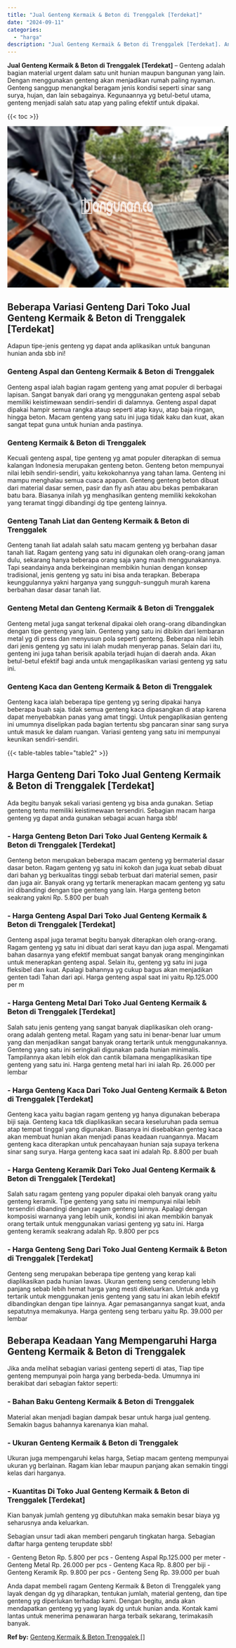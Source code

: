 ```yaml
---
title: "Jual Genteng Kermaik & Beton di Trenggalek [Terdekat]"
date: "2024-09-11"
categories: 
  - "harga"
description: "Jual Genteng Kermaik & Beton di Trenggalek [Terdekat]. Anda dapat membeli ragam Genteng Kermaik & Beton di Trenggalek yang layak dengan dg yg diharapkan, ten..."
---
```


**Jual Genteng Kermaik & Beton di Trenggalek \[Terdekat\]** – Genteng adalah bagian material urgent dalam satu unit hunian maupun bangunan yang lain. Dengan menggunakan genteng akan menjadikan rumah paling nyaman. Genteng sanggup menangkal beragam jenis kondisi seperti sinar sang surya, hujan, dan lain sebagainya. Kegunaannya yg betul-betul utama, genteng menjadi salah satu atap yang paling efektif untuk dipakai.

{{< toc >}}

![Jual Genteng Kermaik & Beton di Trenggalek [Terdekat]](/images/genteng-minimalis-murah15.png)

## Beberapa Variasi Genteng Dari Toko Jual Genteng Kermaik & Beton di Trenggalek \[Terdekat\]

Adapun tipe-jenis genteng yg dapat anda aplikasikan untuk bangunan hunian anda sbb ini!

### Genteng Aspal dan Genteng Kermaik & Beton di Trenggalek

Genteng aspal ialah bagian ragam genteng yang amat populer di berbagai lapisan. Sangat banyak dari orang yg menggunakan genteng aspal sebab memiliki keistimewaan sendiri-sendiri di dalamnya. Genteng aspal dapat dipakai hampir semua rangka ataup seperti atap kayu, atap baja ringan, hingga beton. Macam genteng yang satu ini juga tidak kaku dan kuat, akan sangat tepat guna untuk hunian anda pastinya.

### Genteng Kermaik & Beton di Trenggalek

Kecuali genteng aspal, tipe genteng yg amat populer diterapkan di semua kalangan Indonesia merupakan genteng beton. Genteng beton mempunyai nilai lebih sendiri-sendiri, yaitu kekokohannya yang tahan lama. Genteng ini mampu menghalau semua cuaca apapun. Genteng genteng beton dibuat dari material dasar semen, pasir dan fly ash atau abu bekas pembakaran batu bara. Biasanya inilah yg menghasilkan genteng memiliki kekokohan yang teramat tinggi dibandingi dg tipe genteng lainnya.

### Genteng Tanah Liat dan Genteng Kermaik & Beton di Trenggalek

Genteng tanah liat adalah salah satu macam genteng yg berbahan dasar tanah liat. Ragam genteng yang satu ini digunakan oleh orang-orang jaman dulu, sekarang hanya beberapa orang saja yang masih menggunakannya. Tapi seandainya anda berkeinginan membikin hunian dengan konsep tradisional, jenis genteng yg satu ini bisa anda terapkan. Beberapa keunggulannya yakni harganya yang sungguh-sungguh murah karena berbahan dasar dasar tanah liat.

### Genteng Metal dan Genteng Kermaik & Beton di Trenggalek

Genteng metal juga sangat terkenal dipakai oleh orang-orang dibandingkan dengan tipe genteng yang lain. Genteng yang satu ini dibikin dari lembaran metal yg di press dan menyusun pola seperti genteng. Beberapa nilai lebih dari jenis genteng yg satu ini ialah mudah menyerap panas. Selain dari itu, genteng ini juga tahan berisik apabila terjadi hujan di daerah anda. Akan betul-betul efektif bagi anda untuk mengaplikasikan variasi genteng yg satu ini.

### Genteng Kaca dan Genteng Kermaik & Beton di Trenggalek

Genteng kaca ialah beberapa tipe genteng yg sering dipakai hanya beberapa buah saja. tidak semua genteng kaca dipasangkan di atap karena dapat menyebabkan panas yang amat tinggi. Untuk pengaplikasian genteng ini umumnya diselipkan pada bagian tertentu sbg pancaran sinar sang surya untuk masuk ke dalam ruangan. Variasi genteng yang satu ini mempunyai keunikan sendiri-sendiri.

{{< table-tables table="table2" >}}

## Harga Genteng Dari Toko Jual Genteng Kermaik & Beton di Trenggalek \[Terdekat\]

Ada begitu banyak sekali variasi genteng yg bisa anda gunakan. Setiap genteng tentu memiliki keistimewaan tersendiri. Sebagian macam harga genteng yg dapat anda gunakan sebagai acuan harga sbb!

### \- Harga Genteng Beton Dari Toko Jual Genteng Kermaik & Beton di Trenggalek \[Terdekat\]

Genteng beton merupakan beberapa macam genteng yg bermaterial dasar dasar beton. Ragam genteng yg satu ini kokoh dan juga kuat sebab dibuat dari bahan yg berkualitas tinggi sebab terbuat dari material semen, pasir dan juga air. Banyak orang yg tertarik menerapkan macam genteng yg satu ini dibandingi dengan tipe genteng yang lain. Harga genteng beton seakrang yakni Rp. 5.800 per buah

### \- Harga Genteng Aspal Dari Toko Jual Genteng Kermaik & Beton di Trenggalek \[Terdekat\]

Genteng aspal juga teramat begitu banyak diterapkan oleh orang-orang. Ragam genteng yg satu ini dibuat dari serat kayu dan juga aspal. Mengamati bahan dasarnya yang efektif membuat sangat banyak orang menginginkan untuk menerapkan genteng aspal. Selain itu, genteng yg satu ini juga fleksibel dan kuat. Apalagi bahannya yg cukup bagus akan menjadikan genten tadi Tahan dari api. Harga genteng aspal saat ini yaitu Rp.125.000 per m

### \- Harga Genteng Metal Dari Toko Jual Genteng Kermaik & Beton di Trenggalek \[Terdekat\]

Salah satu jenis genteng yang sangat banyak diaplikasikan oleh orang-orang adalah genteng metal. Ragam yang satu ini benar-benar luar umum yang dan menjadikan sangat banyak orang tertarik untuk menggunakannya. Genteng yang satu ini seringkali digunakan pada hunian minimalis. Tampilannya akan lebih elok dan cantik bilamana mengaplikasikan tipe genteng yang satu ini. Harga genteng metal hari ini ialah Rp. 26.000 per lembar

### \- Harga Genteng Kaca Dari Toko Jual Genteng Kermaik & Beton di Trenggalek \[Terdekat\]

Genteng kaca yaitu bagian ragam genteng yg hanya digunakan beberapa biji saja. Genteng kaca tdk diaplikasikan secara keseluruhan pada semua atap tempat tinggal yang digunakan. Biasanya ini disebabkan genteg kaca akan membuat hunian akan menjadi panas keadaan ruangannya. Macam genteng kaca diterapkan untuk pencahayaan hunian saja supaya terkena sinar sang surya. Harga genteng kaca saat ini adalah Rp. 8.800 per buah

### \- Harga Genteng Keramik Dari Toko Jual Genteng Kermaik & Beton di Trenggalek \[Terdekat\]

Salah satu ragam genteng yang populer dipakai oleh banyak orang yaitu genteng keramik. Tipe genteng yang satu ini mempunyai nilai lebih tersendiri dibandingi dengan ragam genteng lainnya. Apalagi dengan komposisi warnanya yang lebih unik, kondisi ini akan membikin banyak orang tertaik untuk menggunakan variasi genteng yg satu ini. Harga genteng keramik seakrang adalah Rp. 9.800 per pcs

### \- Harga Genteng Seng Dari Toko Jual Genteng Kermaik & Beton di Trenggalek \[Terdekat\]

Genteng seng merupakan beberapa tipe genteng yang kerap kali diaplikasikan pada hunian lawas. Ukuran genteng seng cenderung lebih panjang sebab lebih hemat harga yang mesti dikeluarkan. Untuk anda yg tertarik untuk menggunakan jenis genteng yang satu ini akan lebih efektif dibandingkan dengan tipe lainnya. Agar pemasangannya sangat kuat, anda sepatutnya memakunya. Harga genteng seng terbaru yaitu Rp. 39.000 per lembar

## Beberapa Keadaan Yang Mempengaruhi Harga Genteng Kermaik & Beton di Trenggalek

Jika anda melihat sebagian variasi genteng seperti di atas, Tiap tipe genteng mempunyai poin harga yang berbeda-beda. Umumnya ini berakibat dari sebagian faktor seperti:

### \- Bahan Baku Genteng Kermaik & Beton di Trenggalek

Material akan menjadi bagian dampak besar untuk harga jual genteng. Semakin bagus bahannya karenanya kian mahal.

### \- Ukuran Genteng Kermaik & Beton di Trenggalek

Ukuran juga mempengaruhi kelas harga, Setiap macam genteng mempunyai ukuran yg berlainan. Ragam kian lebar maupun panjang akan semakin tinggi kelas dari harganya.

### \- Kuantitas Di Toko Jual Genteng Kermaik & Beton di Trenggalek \[Terdekat\]

Kian banyak jumlah genteng yg dibutuhkan maka semakin besar biaya yg seharusnya anda keluarkan.

Sebagian unsur tadi akan memberi pengaruh tingkatan harga. Sebagian daftar harga genteng terupdate sbb!

\- Genteng Beton Rp. 5.800 per pcs - Genteng Aspal Rp.125.000 per meter - Genteng Metal Rp. 26.000 per pcs - Genteng Kaca Rp. 8.800 per biji - Genteng Keramik Rp. 9.800 per pcs - Genteng Seng Rp. 39.000 per buah

Anda dapat membeli ragam Genteng Kermaik & Beton di Trenggalek yang layak dengan dg yg diharapkan, tentukan jumlah, material genteng, dan tipe genteng yg diperlukan terhadap kami. Dengan begitu, anda akan mendapatkan genteng yg yang layak dg untuk hunian anda. Kontak kami lantas untuk menerima penawaran harga terbaik sekarang, terimakasih banyak.

**Ref by:**  [Genteng Kermaik & Beton  Trenggalek []](https://id.wikipedia.org/wiki/Genteng)
